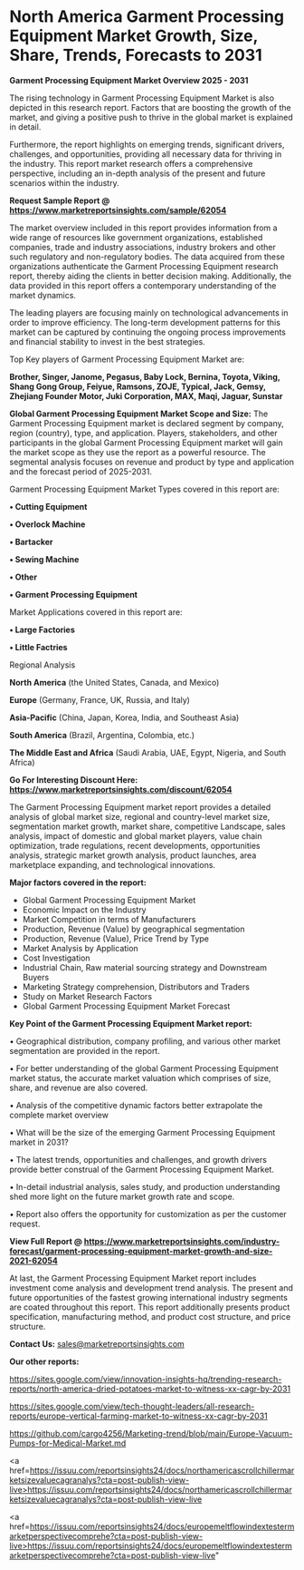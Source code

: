  # North America Garment Processing Equipment Market Growth, Size, Share, Trends, Forecasts to 2031

<Strong> Garment Processing Equipment Market Overview 2025 - 2031</strong>

The rising technology in Garment Processing Equipment Market is also depicted in this research report. Factors that are boosting the growth of the market, and giving a positive push to thrive in the global market is explained in detail.

Furthermore, the report highlights on emerging trends, significant drivers, challenges, and opportunities, providing all necessary data for thriving in the industry. This report market research offers a comprehensive perspective, including an in-depth analysis of the present and future scenarios within the industry.

<strong>Request Sample Report @ <a href=https://www.marketreportsinsights.com/sample/62054>https://www.marketreportsinsights.com/sample/62054</a></strong>

The market overview included in this report provides information from a wide range of resources like government organizations, established companies, trade and industry associations, industry brokers and other such regulatory and non-regulatory bodies. The data acquired from these organizations authenticate the Garment Processing Equipment research report, thereby aiding the clients in better decision making. Additionally, the data provided in this report offers a contemporary understanding of the market dynamics.

The leading players are focusing mainly on technological advancements in order to improve efficiency. The long-term development patterns for this market can be captured by continuing the ongoing process improvements and financial stability to invest in the best strategies.

Top Key players of Garment Processing Equipment Market are:

<strong>Brother, Singer, Janome, Pegasus, Baby Lock, Bernina, Toyota, Viking, Shang Gong Group, Feiyue, Ramsons, ZOJE, Typical, Jack, Gemsy, Zhejiang Founder Motor, Juki Corporation, MAX, Maqi, Jaguar, Sunstar</strong>

<strong><b>Global Garment Processing Equipment Market Scope and Size:</b></strong>
The Garment Processing Equipment market is declared segment by company, region (country), type, and application. Players, stakeholders, and other participants in the global Garment Processing Equipment market will gain the market scope as they use the report as a powerful resource. The segmental analysis focuses on revenue and product by type and application and the forecast period of 2025-2031.

Garment Processing Equipment Market Types covered in this report are:

<strong>• Cutting Equipment

• Overlock Machine

• Bartacker

• Sewing Machine

• Other

• Garment Processing Equipment</strong>

Market Applications covered in this report are:

<strong>• Large Factories

• Little Factries</strong> 

Regional Analysis

<strong>North America</strong> (the United States, Canada, and Mexico)

<strong>Europe</strong> (Germany, France, UK, Russia, and Italy)

<strong>Asia-Pacific</strong> (China, Japan, Korea, India, and Southeast Asia)

<strong>South America</strong> (Brazil, Argentina, Colombia, etc.)

<strong>The Middle East and Africa</strong> (Saudi Arabia, UAE, Egypt, Nigeria, and South Africa)

<strong>Go For Interesting Discount Here: <a href=https://www.marketreportsinsights.com/discount/62054>https://www.marketreportsinsights.com/discount/62054</a></strong>

The Garment Processing Equipment market report provides a detailed analysis of global market size, regional and country-level market size, segmentation market growth, market share, competitive Landscape, sales analysis, impact of domestic and global market players, value chain optimization, trade regulations, recent developments, opportunities analysis, strategic market growth analysis, product launches, area marketplace expanding, and technological innovations.

<strong><b>Major factors covered in the report:</b></strong>
<ul>
  <li>Global Garment Processing Equipment Market </li>
  <li>Economic Impact on the Industry</li>
  <li>Market Competition in terms of Manufacturers</li>
  <li>Production, Revenue (Value) by geographical segmentation</li>
  <li>Production, Revenue (Value), Price Trend by Type</li>
  <li>Market Analysis by Application</li>
  <li>Cost Investigation</li>
  <li>Industrial Chain, Raw material sourcing strategy and Downstream Buyers</li>
  <li>Marketing Strategy comprehension, Distributors and Traders</li>
  <li>Study on Market Research Factors</li>
  <li>Global Garment Processing Equipment Market Forecast</li>
</ul>

<strong><b>Key Point of the Garment Processing Equipment Market report:</b></strong>

• Geographical distribution, company profiling, and various other market segmentation are provided in the report.

• For better understanding of the global Garment Processing Equipment market status, the accurate market valuation which comprises of size, share, and revenue are also covered.

• Analysis of the competitive dynamic factors better extrapolate the complete market overview

• What will be the size of the emerging Garment Processing Equipment market in 2031?

• The latest trends, opportunities and challenges, and growth drivers provide better construal of the Garment Processing Equipment Market.

• In-detail industrial analysis, sales study, and production understanding shed more light on the future market growth rate and scope.

• Report also offers the opportunity for customization as per the customer request.

<strong><b>View Full Report @ <a href=https://www.marketreportsinsights.com/industry-forecast/garment-processing-equipment-market-growth-and-size-2021-62054>https://www.marketreportsinsights.com/industry-forecast/garment-processing-equipment-market-growth-and-size-2021-62054</a></b></strong>


At last, the Garment Processing Equipment Market report includes investment come analysis and development trend analysis. The present and future opportunities of the fastest growing international industry segments are coated throughout this report. This report additionally presents product specification, manufacturing method, and product cost structure, and price structure.

<strong>Contact Us:</strong>
sales@marketreportsinsights.com

<strong>Our other reports:</strong>

<a href=https://sites.google.com/view/innovation-insights-hq/trending-research-reports/north-america-dried-potatoes-market-to-witness-xx-cagr-by-2031>https://sites.google.com/view/innovation-insights-hq/trending-research-reports/north-america-dried-potatoes-market-to-witness-xx-cagr-by-2031</a>

<a href=https://sites.google.com/view/tech-thought-leaders/all-research-reports/europe-vertical-farming-market-to-witness-xx-cagr-by-2031>https://sites.google.com/view/tech-thought-leaders/all-research-reports/europe-vertical-farming-market-to-witness-xx-cagr-by-2031</a>

<a href=https://github.com/cargo4256/Marketing-trend/blob/main/Europe-Vacuum-Pumps-for-Medical-Market.md>https://github.com/cargo4256/Marketing-trend/blob/main/Europe-Vacuum-Pumps-for-Medical-Market.md</a>

<a href=https://issuu.com/reportsinsights24/docs/northamericascrollchillermarketsizevaluecagranalys?cta=post-publish-view-live>https://issuu.com/reportsinsights24/docs/northamericascrollchillermarketsizevaluecagranalys?cta=post-publish-view-live</a>

<a href=https://issuu.com/reportsinsights24/docs/europemeltflowindextestermarketperspectivecomprehe?cta=post-publish-view-live>https://issuu.com/reportsinsights24/docs/europemeltflowindextestermarketperspectivecomprehe?cta=post-publish-view-live</a>"
